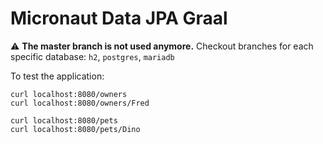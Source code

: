 # Micronaut Data JPA Graal #

:warning: **The master branch is not used anymore.** Checkout branches for each specific database: `h2`, `postgres`, `mariadb`

To test the application:

```
curl localhost:8080/owners
curl localhost:8080/owners/Fred

curl localhost:8080/pets
curl localhost:8080/pets/Dino
```
